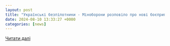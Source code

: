 ```yaml
---
layout: post
title: "Українські безпілотники - Міноборони розповіло про нові боєприпаси для українських БПЛА — УНІАН"
date: 2024-08-10 13:33:27 +0000
categories: [news]
---
```


[Читати далі](https://www.unian.ua/weapons/ukrajinski-bezpilotniki-minoboroni-rozpovilo-pro-novi-boyepripasi-dlya-ukrajinskih-bpla-12723819.html)
